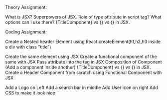 Theory Assignment:

What is JSX?
Superpowers of JSX.
Role of type attribute in script tag? What options can I use there?
{TitleComponent} vs {<TitleComponent/>} vs {<TitleComponent></TitleComponent>} in JSX.


Coding Assignment:

Create a Nested header Element using React.createElement(h1,h2,h3 inside a div with class "title")

Create the same element using JSX
Create a functional component of the same with JSX
Pass attribute into the tag in JSX
Composition of Component (Add a component inside another)
{TitleComponent} vs {<TitleComponent/>} vs {<TitleComponent></TitleComponent>} in JSX.
Create a Header Component from scratch using Functional Component with JSX

Add a Logo on Left
Add a search bar in middle
Add User icon on right
Add CSS to make it look nice